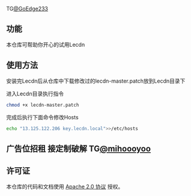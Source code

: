 TG[@GoEdge233](https://t.me/goedge233)


## 功能

本仓库可帮助你开心的试用Lecdn

## 使用方法

安装完Lecdn后从仓库中下载修改过的lecdn-master.patch放到Lecdn目录下

进入Lecdn目录执行指令

```bash
chmod +x lecdn-master.patch
```

完成后执行下面命令修改Hosts

```bash
echo "13.125.122.206 key.lecdn.local">>/etc/hosts
```

## 广告位招租 接定制破解 TG[@mihoooyoo](https://t.me/mihoooyoo)

## 许可证

本仓库的代码和文档使用 [Apache 2.0 协议](LICENSE) 授权。